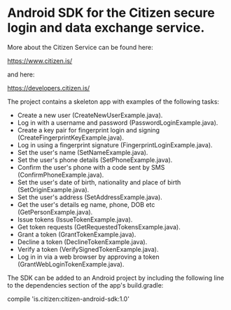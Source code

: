 # Android SDK for the Citizen secure login and data exchange service.

More about the Citizen Service can be found here:

  https://www.citizen.is/

and here:

  https://developers.citizen.is/

The project contains a skeleton app with examples of the following tasks:

  - Create a new user (CreateNewUserExample.java).
  - Log in with a username and password (PasswordLoginExample.java).
  - Create a key pair for fingerprint login and signing (CreateFingerprintKeyExample.java).
  - Log in using a fingerprint signature (FingerprintLoginExample.java).
  - Set the user's name (SetNameExample.java).
  - Set the user's phone details (SetPhoneExample.java).
  - Confirm the user's phone with a code sent by SMS (ConfirmPhoneExample.java).
  - Set the user's date of birth, nationality and place of birth (SetOriginExample.java).
  - Set the user's address (SetAddressExample.java).
  - Get the user's details eg name, phone, DOB etc (GetPersonExample.java).
  - Issue tokens (IssueTokenExample.java).
  - Get token requests (GetRequestedTokensExample.java).
  - Grant a token (GrantTokenExample.java).
  - Decline a token (DeclineTokenExample.java).
  - Verify a token (VerifySignedTokenExample.java).
  - Log in in via a web browser by approving a token (GrantWebLoginTokenExample.java).

The SDK can be added to an Android project by including the following line to the dependencies section of the app's build.gradle:

  compile 'is.citizen:citizen-android-sdk:1.0'
